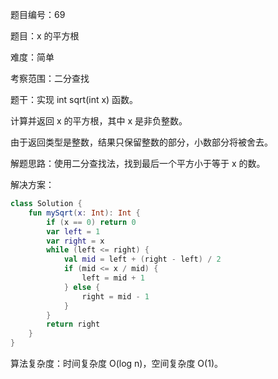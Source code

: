 题目编号：69

题目：x 的平方根

难度：简单

考察范围：二分查找

题干：实现 int sqrt(int x) 函数。

计算并返回 x 的平方根，其中 x 是非负整数。

由于返回类型是整数，结果只保留整数的部分，小数部分将被舍去。

解题思路：使用二分查找法，找到最后一个平方小于等于 x 的数。

解决方案：

```kotlin
class Solution {
    fun mySqrt(x: Int): Int {
        if (x == 0) return 0
        var left = 1
        var right = x
        while (left <= right) {
            val mid = left + (right - left) / 2
            if (mid <= x / mid) {
                left = mid + 1
            } else {
                right = mid - 1
            }
        }
        return right
    }
}
```

算法复杂度：时间复杂度 O(log n)，空间复杂度 O(1)。